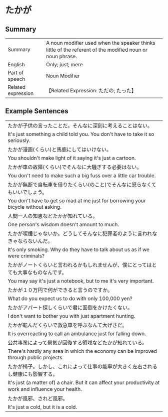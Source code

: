 # たかが

## Summary

<table><tr>   <td>Summary</td>   <td>A noun modiﬁer used when the speaker thinks little of the referent of the modiﬁed noun or noun phrase.</td></tr><tr>   <td>English</td>   <td>Only; just; mere</td></tr><tr>   <td>Part of speech</td>   <td>Noun Modifier</td></tr><tr>   <td>Related expression</td>   <td>【Related Expression: ただの; たった】</td></tr></table>

## Example Sentences

<table><tr><td>たかが子供の言ったことだ。そんなに深刻に考えることはない。</td></tr><tr><td>It's just something a child told you. You don't have to take it so seriously.</td></tr><tr><td>たかが漫画(くらい)と馬鹿にしてはいけない。</td></tr><tr><td>You shouldn't make light of it saying it's just a cartoon.</td></tr><tr><td>たかが車の故障(くらい)でそんなに大騒ぎする必要はない。</td></tr><tr><td>You don't need to make such a big fuss over a little car trouble.</td></tr><tr><td>たかが無断で自転車を借りたくらい(のこと)でそんなに怒らなくてもいいでしょう。</td></tr><tr><td>You don't have to get so mad at me just for borrowing your bicycle without asking.</td></tr><tr><td>人間一人の知恵などたかが知れている。</td></tr><tr><td>One person's wisdom doesn't amount to much.</td></tr><tr><td>たかが喫煙じゃないか。どうしてそんなに犯罪者のように言われなきゃならないんだ。</td></tr><tr><td>It's only smoking. Why do they have to talk about us as if we were criminals?</td></tr><tr><td>たかがノートくらいと言われるかもしれませんが、僕にとってはとても大事なものなんです。</td></tr><tr><td>You may say it's just a notebook, but to me it's very important.</td></tr><tr><td>たかが１０万円で何ができると言うのですか。</td></tr><tr><td>What do you expect us to do with only 100,000 yen?</td></tr><tr><td>たかがアパート探しくらいで君に面倒をかけたくない。</td></tr><tr><td>I don't want to bother you with just apartment hunting.</td></tr><tr><td>たかが転んだくらいで救急車を呼ぶなんて大げさだ。</td></tr><tr><td>It is overreacting to call an ambulance just for falling down.</td></tr><tr><td>公共事業によって景気が回復する領域などたかが知れている。</td></tr><tr><td>There's hardly any area in which the economy can be improved through public projects.</td></tr><tr><td>たかが椅子。しかし、これによって仕事の能率が大きく左右されるし健康にも影響する。</td></tr><tr><td>It's just (a matter of) a chair. But it can affect your productivity at work and inﬂuence your health.</td></tr><tr><td>たかが風邪、されど風邪。</td></tr><tr><td>It's just a cold, but it is a cold.</td></tr></table>

